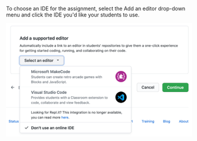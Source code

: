 To choose an IDE for the assignment, select the Add an editor drop-down menu and click the IDE you'd like your students to use.

<div class="procedural-image-wrapper">
  <img alt="Utilizar el menú desplegable de 'Seleccionar un IDE en línea' para dar clic en un IDE en línea para la tarea" class="procedural-image-wrapper" src="/assets/images/help/classroom/assignments-click-online-ide.png">
</div>
